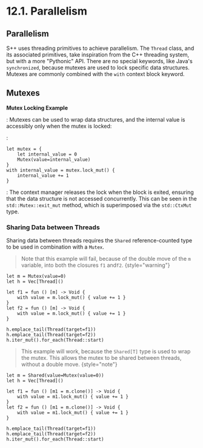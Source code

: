 # 12.1. Parallelism

<primary-label ref="header-label"/>

<secondary-label ref="doc-wip"/>

## Parallelism

S++ uses threading primitives to achieve parallelism. The `Thread` class, and its associated primitives, take
inspiration from the C++ threading system, but with a more "Pythonic" API. There are no special keywords, like
Java's `synchronized`, because mutexes are used to lock specific data structures. Mutexes are commonly combined with
the `with` context block keyword.

## Mutexes

<secondary-label ref="feature-frozen"/>

<secondary-label ref="doc-sect-wip"/>

**Mutex Locking Example**

:
Mutexes can be used to wrap data structures, and the internal value is accessibly only when the mutex is locked:

:
```
let mutex = {
    let internal_value = 0
    Mutex(value=internal_value)
}
with internal_value = mutex.lock_mut() {
    internal_value += 1
}
```

:
The context manager releases the lock when the block is exited, ensuring that the data structure is not accessed
concurrently. This can be seen in the `std::Mutex::exit_mut` method, which is superimposed via the `std::CtxMut` type.

### Sharing Data between Threads

<secondary-label ref="feature-frozen"/>

<secondary-label ref="examples-todo"/>

Sharing data between threads requires the `Shared` reference-counted type to be used in combination with a `Mutex`.

<deflist>
<def title="Sharing Example 1">

> Note that this example will fail, because of the double move of the `m` variable, into both the closures `f1` and`f2`.
> {style="warning"}

```
let m = Mutex(value=0)
let h = Vec[Thread]()
```

```
let f1 = fun () [m] -> Void {
    with value = m.lock_mut() { value += 1 }
}
let f2 = fun () [m] -> Void {
    with value = m.lock_mut() { value += 1 }
}
```

```
h.emplace_tail(Thread(target=f1))
h.emplace_tail(Thread(target=f2))
h.iter_mut().for_each(Thread::start)
```
</def>

<def title="Sharing Example 2">

> This example will work, because the `Shared[T]` type is used to wrap the mutex. This allows the mutex to be shared
> between threads, without a double move.
> {style="note"}

```
let m = Shared(value=Mutex(value=0))
let h = Vec[Thread]()
```

```
let f1 = fun () [m1 = m.clone()] -> Void {
    with value = m1.lock_mut() { value += 1 }
}
let f2 = fun () [m1 = m.clone()] -> Void {
    with value = m1.lock_mut() { value += 1 }
}
```

```
h.emplace_tail(Thread(target=f1))
h.emplace_tail(Thread(target=f2))
h.iter_mut().for_each(Thread::start)
```
</def>
</deflist>
